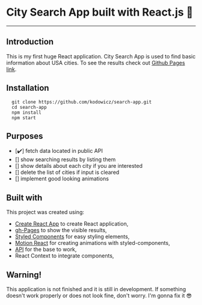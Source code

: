 # City Search App built with React.js :european_post_office:

---

## Introduction
This is my first huge React application. City Search App is used to find basic information about USA cities. To see the results check out [Github Pages link](https://kodowicz.github.io/search-app).

## Installation

```
  git clone https://github.com/kodowicz/search-app.git
  cd search-app
  npm install
  npm start
```

## Purposes
- [:heavy_check_mark:] fetch data located in public API
- [] show searching results by listing them
- [] show details about each city if you are interested
- [] delete the list of cities if input is cleared
- [] implement good looking animations


## Built with
This project was created using:
+ [Create React App](https://github.com/facebookincubator/create-react-app) to create React application,
+ [gh-Pages](https://www.npmjs.com/package/gh-pages) to show the visible results,
+ [Styled Components](https://www.styled-components.com/) for easy styling elements,
+ [Motion React](https://github.com/chenglou/react-motion) for creating animations with styled-components,
+ [API](https://gist.githubusercontent.com/Miserlou/c5cd8364bf9b2420bb29/raw/2bf258763cdddd704f8ffd3ea9a3e81d25e2c6f6/cities.json) for the base to work,
+ React Context to integrate components,

## Warning!

This application is not finished and it is still in development. If something doesn't work properly or does not look fine, don't worry. I'm gonna fix it :sunglasses:
